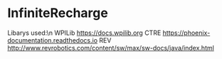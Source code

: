 # InfiniteRecharge

Libarys used:\n
WPILib
https://docs.wpilib.org
CTRE
https://phoenix-documentation.readthedocs.io
REV
http://www.revrobotics.com/content/sw/max/sw-docs/java/index.html

